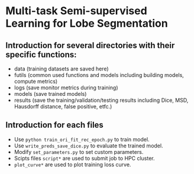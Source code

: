 
# Multi-task Semi-supervised Learning for Lobe Segmentation
## Introduction for several directories with their specific functions:

- data  (training datasets are saved here)
- futils  (common used functions and models including building models, compute metrics)
- logs  (save monitor metrics during training)
- models  (save trained models)
- results  (save the training/validation/testing results including Dice, MSD, Hausdorff distance, false positive, etfc.)

## Introduction for each files
- Use `python train_ori_fit_rec_epoch.py` to train model.  
- Use `write_preds_save_dice.py` to evaluate the trained model.  
- Modify `set_parameters.py` to set custom parameters.   
- Scipts files `script*` are used to submit job to HPC cluster.  
- `plot_curve*` are used to plot training loss curve.  
  
